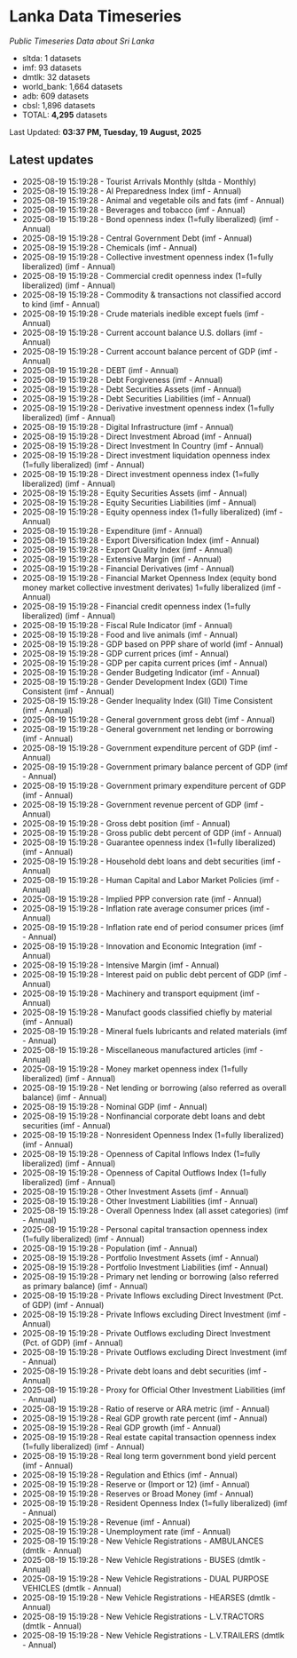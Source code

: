 # Lanka Data Timeseries
*Public Timeseries Data about Sri Lanka*

* sltda: 1 datasets
* imf: 93 datasets
* dmtlk: 32 datasets
* world_bank: 1,664 datasets
* adb: 609 datasets
* cbsl: 1,896 datasets
* TOTAL: **4,295** datasets

Last Updated: **03:37 PM, Tuesday, 19 August, 2025**

## Latest updates

* 2025-08-19 15:19:28 - Tourist Arrivals Monthly (sltda - Monthly)
* 2025-08-19 15:19:28 - AI Preparedness Index (imf - Annual)
* 2025-08-19 15:19:28 - Animal and vegetable oils and fats (imf - Annual)
* 2025-08-19 15:19:28 - Beverages and tobacco (imf - Annual)
* 2025-08-19 15:19:28 - Bond openness index (1=fully liberalized) (imf - Annual)
* 2025-08-19 15:19:28 - Central Government Debt (imf - Annual)
* 2025-08-19 15:19:28 - Chemicals (imf - Annual)
* 2025-08-19 15:19:28 - Collective investment openness index (1=fully liberalized) (imf - Annual)
* 2025-08-19 15:19:28 - Commercial credit openness index (1=fully liberalized) (imf - Annual)
* 2025-08-19 15:19:28 - Commodity & transactions not classified accord to kind (imf - Annual)
* 2025-08-19 15:19:28 - Crude materials inedible except fuels (imf - Annual)
* 2025-08-19 15:19:28 - Current account balance U.S. dollars (imf - Annual)
* 2025-08-19 15:19:28 - Current account balance percent of GDP (imf - Annual)
* 2025-08-19 15:19:28 - DEBT (imf - Annual)
* 2025-08-19 15:19:28 - Debt Forgiveness (imf - Annual)
* 2025-08-19 15:19:28 - Debt Securities Assets (imf - Annual)
* 2025-08-19 15:19:28 - Debt Securities Liabilities (imf - Annual)
* 2025-08-19 15:19:28 - Derivative investment openness index (1=fully liberalized) (imf - Annual)
* 2025-08-19 15:19:28 - Digital Infrastructure (imf - Annual)
* 2025-08-19 15:19:28 - Direct Investment Abroad (imf - Annual)
* 2025-08-19 15:19:28 - Direct Investment In Country (imf - Annual)
* 2025-08-19 15:19:28 - Direct investment liquidation openness index (1=fully liberalized) (imf - Annual)
* 2025-08-19 15:19:28 - Direct investment openness index (1=fully liberalized) (imf - Annual)
* 2025-08-19 15:19:28 - Equity Securities Assets (imf - Annual)
* 2025-08-19 15:19:28 - Equity Securities Liabilities (imf - Annual)
* 2025-08-19 15:19:28 - Equity openness index (1=fully liberalized) (imf - Annual)
* 2025-08-19 15:19:28 - Expenditure (imf - Annual)
* 2025-08-19 15:19:28 - Export Diversification Index (imf - Annual)
* 2025-08-19 15:19:28 - Export Quality Index (imf - Annual)
* 2025-08-19 15:19:28 - Extensive Margin (imf - Annual)
* 2025-08-19 15:19:28 - Financial Derivatives (imf - Annual)
* 2025-08-19 15:19:28 - Financial Market Openness Index (equity bond money market collective investment derivates) 1=fully liberalized (imf - Annual)
* 2025-08-19 15:19:28 - Financial credit openness index (1=fully liberalized) (imf - Annual)
* 2025-08-19 15:19:28 - Fiscal Rule Indicator (imf - Annual)
* 2025-08-19 15:19:28 - Food and live animals (imf - Annual)
* 2025-08-19 15:19:28 - GDP based on PPP share of world (imf - Annual)
* 2025-08-19 15:19:28 - GDP current prices (imf - Annual)
* 2025-08-19 15:19:28 - GDP per capita current prices (imf - Annual)
* 2025-08-19 15:19:28 - Gender Budgeting Indicator (imf - Annual)
* 2025-08-19 15:19:28 - Gender Development Index (GDI) Time Consistent (imf - Annual)
* 2025-08-19 15:19:28 - Gender Inequality Index (GII) Time Consistent (imf - Annual)
* 2025-08-19 15:19:28 - General government gross debt (imf - Annual)
* 2025-08-19 15:19:28 - General government net lending or borrowing (imf - Annual)
* 2025-08-19 15:19:28 - Government expenditure percent of GDP (imf - Annual)
* 2025-08-19 15:19:28 - Government primary balance percent of GDP (imf - Annual)
* 2025-08-19 15:19:28 - Government primary expenditure percent of GDP (imf - Annual)
* 2025-08-19 15:19:28 - Government revenue percent of GDP (imf - Annual)
* 2025-08-19 15:19:28 - Gross debt position (imf - Annual)
* 2025-08-19 15:19:28 - Gross public debt percent of GDP (imf - Annual)
* 2025-08-19 15:19:28 - Guarantee openness index (1=fully liberalized) (imf - Annual)
* 2025-08-19 15:19:28 - Household debt loans and debt securities (imf - Annual)
* 2025-08-19 15:19:28 - Human Capital and Labor Market Policies (imf - Annual)
* 2025-08-19 15:19:28 - Implied PPP conversion rate (imf - Annual)
* 2025-08-19 15:19:28 - Inflation rate average consumer prices (imf - Annual)
* 2025-08-19 15:19:28 - Inflation rate end of period consumer prices (imf - Annual)
* 2025-08-19 15:19:28 - Innovation and Economic Integration (imf - Annual)
* 2025-08-19 15:19:28 - Intensive Margin (imf - Annual)
* 2025-08-19 15:19:28 - Interest paid on public debt percent of GDP (imf - Annual)
* 2025-08-19 15:19:28 - Machinery and transport equipment (imf - Annual)
* 2025-08-19 15:19:28 - Manufact goods classified chiefly by material (imf - Annual)
* 2025-08-19 15:19:28 - Mineral fuels lubricants and related materials (imf - Annual)
* 2025-08-19 15:19:28 - Miscellaneous manufactured articles (imf - Annual)
* 2025-08-19 15:19:28 - Money market openness index (1=fully liberalized) (imf - Annual)
* 2025-08-19 15:19:28 - Net lending or borrowing (also referred as overall balance) (imf - Annual)
* 2025-08-19 15:19:28 - Nominal GDP (imf - Annual)
* 2025-08-19 15:19:28 - Nonfinancial corporate debt loans and debt securities (imf - Annual)
* 2025-08-19 15:19:28 - Nonresident Openness Index (1=fully liberalized) (imf - Annual)
* 2025-08-19 15:19:28 - Openness of Capital Inflows Index (1=fully liberalized) (imf - Annual)
* 2025-08-19 15:19:28 - Openness of Capital Outflows Index (1=fully liberalized) (imf - Annual)
* 2025-08-19 15:19:28 - Other Investment Assets (imf - Annual)
* 2025-08-19 15:19:28 - Other Investment Liabilities (imf - Annual)
* 2025-08-19 15:19:28 - Overall Openness Index (all asset categories) (imf - Annual)
* 2025-08-19 15:19:28 - Personal capital transaction openness index (1=fully liberalized) (imf - Annual)
* 2025-08-19 15:19:28 - Population (imf - Annual)
* 2025-08-19 15:19:28 - Portfolio Investment Assets (imf - Annual)
* 2025-08-19 15:19:28 - Portfolio Investment Liabilities (imf - Annual)
* 2025-08-19 15:19:28 - Primary net lending or borrowing (also referred as primary balance) (imf - Annual)
* 2025-08-19 15:19:28 - Private Inflows excluding Direct Investment (Pct. of GDP) (imf - Annual)
* 2025-08-19 15:19:28 - Private Inflows excluding Direct Investment (imf - Annual)
* 2025-08-19 15:19:28 - Private Outflows excluding Direct Investment (Pct. of GDP) (imf - Annual)
* 2025-08-19 15:19:28 - Private Outflows excluding Direct Investment (imf - Annual)
* 2025-08-19 15:19:28 - Private debt loans and debt securities (imf - Annual)
* 2025-08-19 15:19:28 - Proxy for Official Other Investment Liabilities (imf - Annual)
* 2025-08-19 15:19:28 - Ratio of reserve or ARA metric (imf - Annual)
* 2025-08-19 15:19:28 - Real GDP growth rate percent (imf - Annual)
* 2025-08-19 15:19:28 - Real GDP growth (imf - Annual)
* 2025-08-19 15:19:28 - Real estate capital transaction openness index (1=fully liberalized) (imf - Annual)
* 2025-08-19 15:19:28 - Real long term government bond yield percent (imf - Annual)
* 2025-08-19 15:19:28 - Regulation and Ethics (imf - Annual)
* 2025-08-19 15:19:28 - Reserve or (Import or 12) (imf - Annual)
* 2025-08-19 15:19:28 - Reserves or Broad Money (imf - Annual)
* 2025-08-19 15:19:28 - Resident Openness Index (1=fully liberalized) (imf - Annual)
* 2025-08-19 15:19:28 - Revenue (imf - Annual)
* 2025-08-19 15:19:28 - Unemployment rate (imf - Annual)
* 2025-08-19 15:19:28 - New Vehicle Registrations - AMBULANCES (dmtlk - Annual)
* 2025-08-19 15:19:28 - New Vehicle Registrations - BUSES (dmtlk - Annual)
* 2025-08-19 15:19:28 - New Vehicle Registrations - DUAL PURPOSE VEHICLES (dmtlk - Annual)
* 2025-08-19 15:19:28 - New Vehicle Registrations - HEARSES (dmtlk - Annual)
* 2025-08-19 15:19:28 - New Vehicle Registrations - L.V.TRACTORS (dmtlk - Annual)
* 2025-08-19 15:19:28 - New Vehicle Registrations - L.V.TRAILERS (dmtlk - Annual)